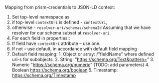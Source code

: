 
Mapping from prism-credentials to JSON-LD context:

1. Set top-level namespace as
  1. if top-level `contextUri` is defined - `contextUri`, 
  2. otherwise - `resolver-uri/schemas/schemaId`
    Assuming that we have resolver for our schema subset at `resolver-uri`
2. For each field in properties::
  1. If field have `contextUri` attribute – use one.
  2. If not – use default, in accordance with default field mapping
  3. Default field mapping:
    1. Object or array:   <path>/"fieldName"   where defined uri-s for subobjects.
    2. String:
       "https://schema.org/Text&pattern=<pattern>"
    3. Numeric
       "https://schema.org/numeric" (TODO: add parameters)
    4. Boolean
       https://schema.org/boolean
    5. Timestamp:
       https://schema.org/Timestamp


